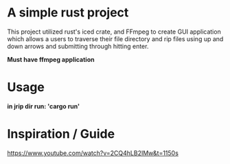 # A simple rust project

This project utilized rust's iced crate, and FFmpeg to
create GUI application which allows a users to traverse their file directory
and rip files using up and down arrows and submitting through hitting enter.

**Must have ffmpeg application**

# Usage
**in jrip dir run: 'cargo run'**

# Inspiration / Guide
https://www.youtube.com/watch?v=2CQ4hLB2IMw&t=1150s